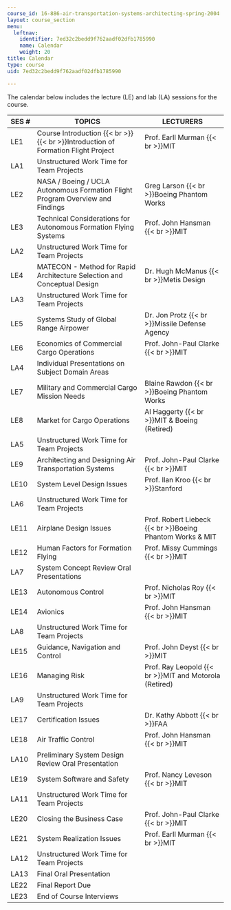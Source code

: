 ```yaml
---
course_id: 16-886-air-transportation-systems-architecting-spring-2004
layout: course_section
menu:
  leftnav:
    identifier: 7ed32c2bedd9f762aadf02dfb1785990
    name: Calendar
    weight: 20
title: Calendar
type: course
uid: 7ed32c2bedd9f762aadf02dfb1785990

---
```


The calendar below includes the lecture (LE) and lab (LA) sessions for the course.

| SES # | TOPICS | LECTURERS |
| --- | --- | --- |
| LE1 | Course Introduction  {{< br >}}  {{< br >}}Introduction of Formation Flight Project | Prof. Earll Murman  {{< br >}}MIT |
| LA1 | Unstructured Work Time for Team Projects |  |
| LE2 | NASA / Boeing / UCLA Autonomous Formation Flight Program Overview and Findings | Greg Larson  {{< br >}}Boeing Phantom Works |
| LE3 | Technical Considerations for Autonomous Formation Flying Systems | Prof. John Hansman  {{< br >}}MIT |
| LA2 | Unstructured Work Time for Team Projects |  |
| LE4 | MATECON - Method for Rapid Architecture Selection and Conceptual Design | Dr. Hugh McManus  {{< br >}}Metis Design |
| LA3 | Unstructured Work Time for Team Projects |  |
| LE5 | Systems Study of Global Range Airpower | Dr. Jon Protz  {{< br >}}Missile Defense Agency |
| LE6 | Economics of Commercial Cargo Operations | Prof. John-Paul Clarke  {{< br >}}MIT |
| LA4 | Individual Presentations on Subject Domain Areas |  |
| LE7 | Military and Commercial Cargo Mission Needs | Blaine Rawdon  {{< br >}}Boeing Phantom Works |
| LE8 | Market for Cargo Operations | Al Haggerty  {{< br >}}MIT & Boeing (Retired) |
| LA5 | Unstructured Work Time for Team Projects |  |
| LE9 | Architecting and Designing Air Transportation Systems | Prof. John-Paul Clarke  {{< br >}}MIT |
| LE10 | System Level Design Issues | Prof. Ilan Kroo  {{< br >}}Stanford |
| LA6 | Unstructured Work Time for Team Projects |  |
| LE11 | Airplane Design Issues | Prof. Robert Liebeck  {{< br >}}Boeing Phantom Works & MIT |
| LE12 | Human Factors for Formation Flying | Prof. Missy Cummings  {{< br >}}MIT |
| LA7 | System Concept Review Oral Presentations |  |
| LE13 | Autonomous Control | Prof. Nicholas Roy  {{< br >}}MIT |
| LE14 | Avionics | Prof. John Hansman  {{< br >}}MIT |
| LA8 | Unstructured Work Time for Team Projects |  |
| LE15 | Guidance, Navigation and Control | Prof. John Deyst  {{< br >}}MIT |
| LE16 | Managing Risk | Prof. Ray Leopold  {{< br >}}MIT and Motorola (Retired) |
| LA9 | Unstructured Work Time for Team Projects |  |
| LE17 | Certification Issues | Dr. Kathy Abbott  {{< br >}}FAA |
| LE18 | Air Traffic Control | Prof. John Hansman  {{< br >}}MIT |
| LA10 | Preliminary System Design Review Oral Presentation |  |
| LE19 | System Software and Safety | Prof. Nancy Leveson  {{< br >}}MIT |
| LA11 | Unstructured Work Time for Team Projects |  |
| LE20 | Closing the Business Case | Prof. John-Paul Clarke  {{< br >}}MIT |
| LE21 | System Realization Issues | Prof. Earll Murman  {{< br >}}MIT |
| LA12 | Unstructured Work Time for Team Projects |  |
| LA13 | Final Oral Presentation |  |
| LE22 | Final Report Due |  |
| LE23 | End of Course Interviews |